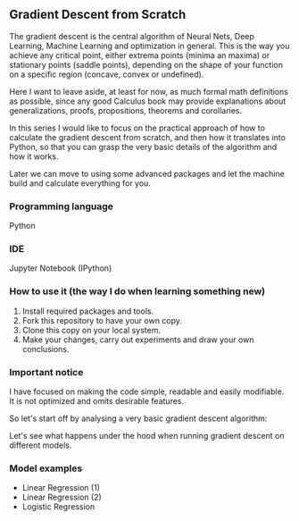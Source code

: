 ## Gradient Descent from Scratch

The gradient descent is the central algorithm of Neural Nets, Deep Learning, Machine Learning and optimization in general. This is the way you achieve any critical point, either extrema points (minima an maxima) or stationary points (saddle points), depending on the shape of your function on a specific region (concave, convex or undefined).

Here I want to leave aside, at least for now, as much formal math definitions as possible, since any good Calculus book may provide explanations about generalizations, proofs, propositions, theorems and corollaries.

In this series I would like to focus on the practical approach of how to calculate the gradient descent from scratch, and then how it translates into Python, so that you can grasp the very basic details of the algorithm and how it works.

Later we can move to using some advanced packages and let the machine build and calculate everything for you.

### Programming language
Python

### IDE 
Jupyter Notebook (IPython)

### How to use it (the way I do when learning something new)
1. Install required packages and tools.
2. Fork this repository to have your own copy.
3. Clone this copy on your local system.
4. Make your changes, carry out experiments and draw your own conclusions.

### Important notice
I have focused on making the code simple, readable and easily modifiable.  It is not optimized and omits desirable features.

So let's start off by analysing a very basic gradient descent algorithm:



Let's see what happens under the hood when running gradient descent on different models.

### Model examples
* Linear Regression (1)
* Linear Regression (2)
* Logistic Regression
